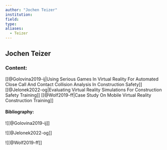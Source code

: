 ```yaml
---
author: "Jochen Teizer"
institution:
field:
type:
aliases:
  - Teizer
---
```


## Jochen Teizer

### Content:
[[@Golovina2019-ij|Using Serious Games In Virtual Reality For Automated Close Call And Contact Collision Analysis In Construction Safety]]
[[@Jelonek2022-og|Evaluating Virtual Reality Simulations For Construction Safety Training]]
[[@Wolf2019-ff|Case Study On Mobile Virtual Reality Construction Training]]

#### Bibliography:

![[@Golovina2019-ij]]

![[@Jelonek2022-og]]

![[@Wolf2019-ff]]